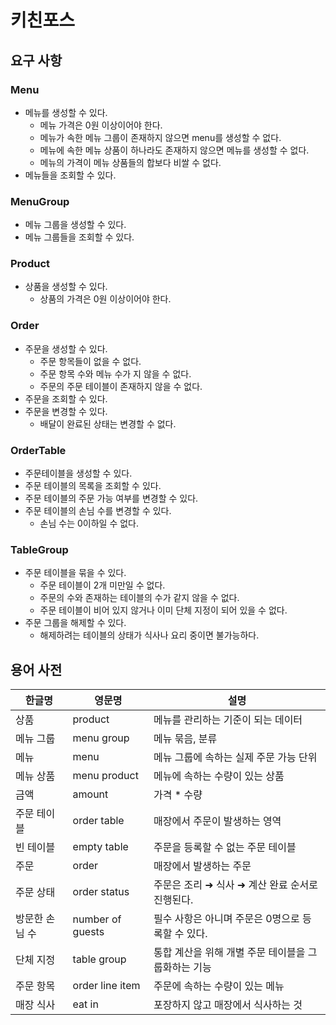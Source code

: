 # 키친포스

## 요구 사항
### Menu
- 메뉴를 생성할 수 있다.
  - 메뉴 가격은 0원 이상이어야 한다.
  - 메뉴가 속한 메뉴 그룹이 존재하지 않으면 menu를 생성할 수 없다.
  - 메뉴에 속한 메뉴 상품이 하나라도 존재하지 않으면 메뉴를 생성할 수 없다.
  - 메뉴의 가격이 메뉴 상품들의 합보다 비쌀 수 없다.
- 메뉴들을 조회할 수 있다.

### MenuGroup
- 메뉴 그룹을 생성할 수 있다.
- 메뉴 그룹들을 조회할 수 있다.

### Product
- 상품을 생성할 수 있다.
  - 상품의 가격은 0원 이상이어야 한다.

### Order
- 주문을 생성할 수 있다.
  - 주문 항목들이 없을 수 없다.
  - 주문 항목 수와 메뉴 수가 지 않을 수 없다.
  - 주문의 주문 테이블이 존재하지 않을 수 없다.
- 주문을 조회할 수 있다.
- 주문을 변경할 수 있다.
  - 배달이 완료된 상태는 변경할 수 없다.

### OrderTable
- 주문테이블을 생성할 수 있다.
- 주문 테이블의 목록을 조회할 수 있다.
- 주문 테이블의 주문 가능 여부를 변경할 수 있다.
- 주문 테이블의 손님 수를 변경할 수 있다.
  - 손님 수는 0이하일 수 없다.

### TableGroup
- 주문 테이블을 묶을 수 있다.
  - 주문 테이블이 2개 미만일 수 없다.
  - 주문의 수와 존재하는 테이블의 수가 같지 않을 수 없다.
  - 주문 테이블이 비어 있지 않거나 이미 단체 지정이 되어 있을 수 없다.
- 주문 그룹을 해제할 수 있다.
  - 해제하려는 테이블의 상태가 식사나 요리 중이면 불가능하다.

## 용어 사전

| 한글명 | 영문명 | 설명 |
| --- | --- | --- |
| 상품 | product | 메뉴를 관리하는 기준이 되는 데이터 |
| 메뉴 그룹 | menu group | 메뉴 묶음, 분류 |
| 메뉴 | menu | 메뉴 그룹에 속하는 실제 주문 가능 단위 |
| 메뉴 상품 | menu product | 메뉴에 속하는 수량이 있는 상품 |
| 금액 | amount | 가격 * 수량 |
| 주문 테이블 | order table | 매장에서 주문이 발생하는 영역 |
| 빈 테이블 | empty table | 주문을 등록할 수 없는 주문 테이블 |
| 주문 | order | 매장에서 발생하는 주문 |
| 주문 상태 | order status | 주문은 조리 ➜ 식사 ➜ 계산 완료 순서로 진행된다. |
| 방문한 손님 수 | number of guests | 필수 사항은 아니며 주문은 0명으로 등록할 수 있다. |
| 단체 지정 | table group | 통합 계산을 위해 개별 주문 테이블을 그룹화하는 기능 |
| 주문 항목 | order line item | 주문에 속하는 수량이 있는 메뉴 |
| 매장 식사 | eat in | 포장하지 않고 매장에서 식사하는 것 |
